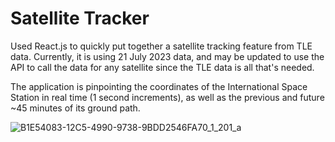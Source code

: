 # Satellite Tracker

Used React.js to quickly put together a satellite tracking feature from TLE data. Currently, it is using 21 July 2023 data, and may be updated to use the API to call the data for any satellite since the TLE data is all that's needed.

The application is pinpointing the coordinates of the International Space Station in real time (1 second increments), as well as the previous and future ~45 minutes of its ground path.

![B1E54083-12C5-4990-9738-9BDD2546FA70_1_201_a](https://github.com/zacharyjacquesgray/heo_robotics_candidate_task/assets/127930775/40e08a39-3645-4545-8d4b-2265c520baf2)
